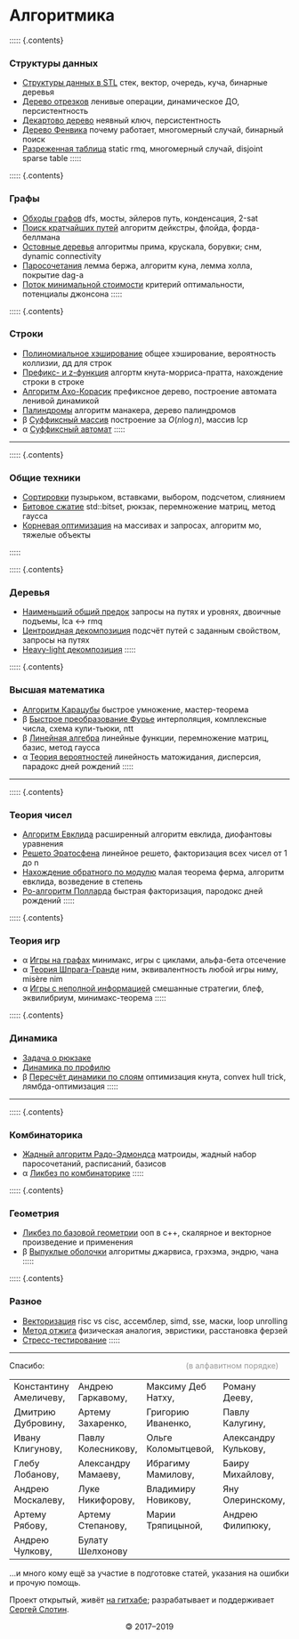 # Алгоритмика

::::: {.contents}
### Структуры данных

* [Структуры данных в STL]()
  стек, вектор, очередь, куча, бинарные деревья
* [Дерево отрезков](segtree)
  ленивые операции, динамическое ДО, персистентноcть
* [Декартово дерево](treap)
  неявный ключ, персистентность
* [Дерево Фенвика](fenwick)
  почему работает, многомерный случай, бинарный поиск
* [Разреженная таблица](sparse-table)
  static rmq, многомерный случай, disjoint sparse table
:::::

::::: {.contents}
### Графы

* [Обходы графов](dfs)
  dfs, мосты, эйлеров путь, конденсация, 2-sat
* [Поиск кратчайших путей]()
  алгоритм дейкстры, флойда, форда-беллмана
* [Остовные деревья](mst)
  алгоритмы прима, крускала, борувки; снм, dynamic connectivity
* [Паросочетания](matching)
  лемма бержа, алгоритм куна, лемма холла, покрытие dag-а
* [Поток минимальной стоимости](mincost-maxflow)
  критерий оптимальности, потенциалы джонсона
:::::

::::: {.contents}
### Строки

* [Полиномиальное хэширование](hashing)
  общее хэширование, вероятность коллизии, дд для строк
* [Префикс- и z-функция](string-searching)
  алгортм кнута-морриса-пратта, нахождение строки в строке
* [Алгоритм Ахо-Корасик](aho-corasick)
  префиксное дерево, построение автомата ленивой динамикой
* [Палиндромы](palindromes)
  алгоритм манакера, дерево палиндромов
* β [Суффиксный массив](suffix-array)
  построение за $O(n \log n)$, массив lcp
* α [Суффиксный автомат]()
:::::

---

::::: {.contents}
### Общие техники

* [Сортировки](sorting)
  пузырьком, вставками, выбором, подсчетом, слиянием
* [Битовое сжатие](bitset)
  std::bitset, рюкзак, перемножение матриц, метод гаусса
* [Корневая оптимизация](sqrt)
  на массивах и запросах, алгоритм мо, тяжелые объекты

:::::

::::: {.contents}
### Деревья

* [Наименьший общий предок](lca)
  запросы на путях и уровнях, двоичные подъемы, lca $\leftrightarrow$ rmq
* [Центроидная декомпозиция](centroid)
  подсчёт путей с заданным свойством, запросы на путях
* [Heavy-light декомпозиция](hld)
:::::

::::: {.contents}
### Высшая математика

* [Алгоритм Карацубы](karatsuba)
  быстрое умножение, мастер-теорема
* β [Быстрое преобразование Фурье](fft)
  интерполяция, комплексные числа, схема кули-тьюки, ntt
* β [Линейная алгебра](linalg)
  линейные функции, перемножение матриц, базис, метод гаусса
* α [Теория вероятностей]()
  линейность матожидания, дисперсия, парадокс дней рождений
:::::

---

::::: {.contents}
### Теория чисел

* [Алгоритм Евклида](euclid)
  расширенный алгоритм евклида, диофантовы уравнения
* [Решето Эратосфена](eratosthenes)
  линейное решето, факторизация всех чисел от 1 до n
* [Нахождение обратного по модулю](reciprocal)
  малая теорема ферма, алгоритм евклида, возведение в степень
* [Ро-алгоритм Полларда](pollard)
  быстрая факторизация, пародокс дней рождений
:::::

::::: {.contents}
### Теория игр

* α [Игры на графах]()
  минимакс, игры с циклами, альфа-бета отсечение
* α [Теория Шпрага-Гранди]()
  ним, эквивалентность любой игры ниму, misère nim
* α [Игры с неполной информацией]()
  смешанные стратегии, блеф, эквилибриум, минимакс-теорема
:::::

::::: {.contents}
### Динамика

* [Задача о рюкзаке]()
* [Динамика по профилю]()
* β [Пересчёт динамики по слоям](dp-optimizations)
  оптимизация кнута, convex hull trick, лямбда-оптимизация
:::::

---

::::: {.contents}
### Комбинаторика

* [Жадный алгоритм Радо-Эдмондса](matroid)
  матроиды, жадный набор паросочетаний, расписаний, базисов
* α [Ликбез по комбинаторике]()
:::::

::::: {.contents}
### Геометрия

* [Ликбез по базовой геометрии](geometry)
  ооп в c++, скалярное и векторное произведение и применения
* β [Выпуклые оболочки](convex-hulls)
  алгоритмы джарвиса, грэхэма, эндрю, чана
:::::

::::: {.contents}
### Разное

* [Векторизация](sse)
  risc vs cisc, ассемблер, simd, sse, маски, loop unrolling
* [Метод отжига](annealing)
  физическая аналогия, эвристики, расстановка ферзей
* [Стресс-тестирование](stress-test)
:::::

---

<div class='credits'>
  <p>Спасибо: <span style='position: relative; left: 250px; color: #999;'>(в алфавитном порядке)</span></p>
  <table>
    <tr>
      <td>Константину Амеличеву,</td>
      <td>Андрею Гаркавому,</td>
      <td>Максиму Деб Натху,</td>
      <td>Роману Дееву,</td>
    </tr>
    <tr>
      <td>Дмитрию Дубровину,</td>
      <td>Артему Захаренко,</td>
      <td>Григорию Иваненко,</td>
      <td>Павлу Калугину,</td>
    </tr>
    <tr>
      <td>Ивану Клигунову,</td>
      <td>Павлу Колесникову,</td>
      <td>Ольге Коломытцевой,</td>
      <td>Александру Кулькову,</td>
    </tr>
    <tr>
      <td>Глебу Лобанову,</td>
      <td>Александру Мамаеву,</td>
      <td>Ибрагиму Мамилову,</td>
      <td>Баиру Михайлову,</td>
    </tr>
    <tr>
      <td>Андрею Москалеву,</td>
      <td>Луке Никифорову,</td>
      <td>Владимиру Новикову,</td>
      <td>Яну Олеринскому,</td>
    </tr>
    <tr>
      <td>Артему Рябову,</td>
      <td>Артему Степанову,</td>
      <td>Марии Тряпицыной,</td>
      <td>Андрею Филипюку,</td>
    </tr>
    <tr>
      <td>Андрею Чулкову,</td>
      <td>Булату Шелхонову</td>
    </tr>
  </table>
  <p>…и много кому ещё за участие в подготовке статей, указания на ошибки и прочую помощь.</p>
  <p>Проект открытый, живёт <a href='https://github.com/algorithmica-org/ru'>на гитхабе</a>; разрабатывает и поддерживает <a href='http://sereja.me/'>Сергей Слотин</a>.</p>
  <!--<p style='margin-top:14px;'>Сайт не имеет отношения к <a href='https://www.springer.com/journal/453'>одноименному научному журналу под редакцией д-ра Минь-Янг Као</a>, а также к <a href='https://algoritmika.org' style="white-space: normal;">кружкам по программированию для детей от 5 до 14 лет</a>; он предназначен для детей в возрасте от 15 до 25 лет.</p>-->
  <p style='text-align:center; margin-top: 14px; margin-bottom: 14px;'>🄯 2017–2019</p>
</div>

</div>
